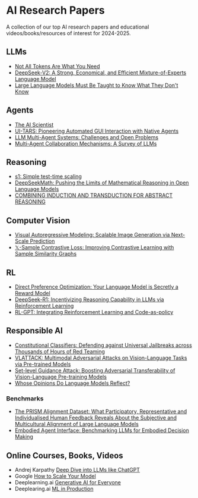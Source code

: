 # AI Research Papers
A collection of our top AI research papers and educational videos/books/resources of interest for 2024-2025.

## LLMs
- [Not All Tokens Are What You Need](https://openreview.net/pdf?id=0NMzBwqaAJ)
- [DeepSeek-V2: A Strong, Economical, and Efficient Mixture-of-Experts Language Model](https://arxiv.org/pdf/2405.04434)
- [Large Language Models Must Be Taught to Know What They Don't Know](https://arxiv.org/abs/2406.08391v1)

## Agents
- [The AI Scientist](https://sakana.ai/ai-scientist/)
- [UI-TARS: Pioneering Automated GUI Interaction with Native Agents](https://arxiv.org/pdf/2501.12326)
- [LLM Multi-Agent Systems: Challenges and Open Problems](https://arxiv.org/pdf/2402.03578)
- [Multi-Agent Collaboration Mechanisms: A Survey of LLMs](https://arxiv.org/pdf/2501.06322)

## Reasoning
- [s1: Simple test-time scaling](https://arxiv.org/pdf/2501.19393)
- [DeepSeekMath: Pushing the Limits of Mathematical Reasoning in Open Language Models](https://arxiv.org/pdf/2402.03300)
- [COMBINING INDUCTION AND TRANSDUCTION FOR ABSTRACT REASONING](https://www.cs.cornell.edu/~ellisk/documents/arc_induction_vs_transduction.pdf)

## Computer Vision
- [Visual Autoregressive Modeling: Scalable Image Generation via Next-Scale Prediction](https://openreview.net/pdf?id=gojL67CfS8)
- [𝕏-Sample Contrastive Loss: Improving Contrastive Learning with Sample Similarity Graphs](https://arxiv.org/pdf/2407.18134)

## RL
- [Direct Preference Optimization: Your Language Model is Secretly a Reward Model](https://arxiv.org/pdf/2305.18290)
- [DeepSeek-R1: Incentivizing Reasoning Capability in LLMs via Reinforcement Learning](https://arxiv.org/pdf/2501.12948)
- [RL-GPT: Integrating Reinforcement Learning and Code-as-policy](https://openreview.net/pdf?id=LEzx6QRkRH)

## Responsible AI
- [Constitutional Classifiers: Defending against Universal Jailbreaks across Thousands of Hours of Red Teaming](https://arxiv.org/pdf/2501.18837)
- [VLATTACK: Multimodal Adversarial Attacks on Vision-Language Tasks via Pre-trained Models](https://arxiv.org/pdf/2310.04655)
- [Set-level Guidance Attack: Boosting Adversarial Transferability of Vision-Language Pre-training Models](https://arxiv.org/pdf/2307.14061)
- [Whose Opinions Do Language Models Reflect?](https://arxiv.org/abs/2303.17548)

### Benchmarks
- [The PRISM Alignment Dataset: What Participatory, Representative and Individualised Human Feedback Reveals About the Subjective and Multicultural Alignment of Large Language Models](https://openreview.net/pdf?id=DFr5hteojx)
- [Embodied Agent Interface: Benchmarking LLMs for Embodied Decision Making](https://proceedings.neurips.cc/paper_files/paper/2024/file/b631da756d1573c24c9ba9c702fde5a9-Paper-Datasets_and_Benchmarks_Track.pdf)

## Online Courses, Books, Videos
- Andrej Karpathy [Deep Dive into LLMs like ChatGPT](https://www.youtube.com/watch?v=7xTGNNLPyMI)
- Google [How to Scale Your Model](https://jax-ml.github.io/scaling-book/)
- Deeplearning.ai [Generative AI for Everyone](https://www.deeplearning.ai/courses/generative-ai-for-everyone/)
- Deeplearing.ai [ML in Production](https://www.deeplearning.ai/courses/machine-learning-in-production/)
